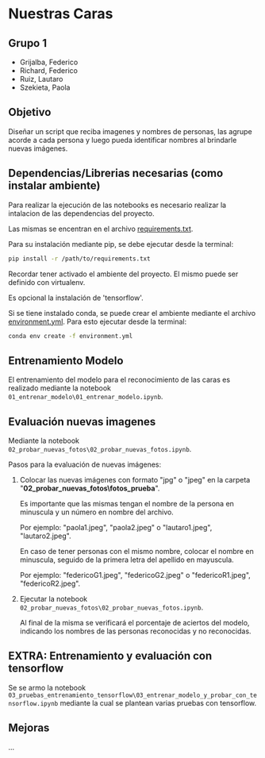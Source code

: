 # Nuestras Caras

## Grupo 1
* Grijalba, Federico
* Richard, Federico
* Ruiz, Lautaro
* Szekieta, Paola

## Objetivo
Diseñar un script que reciba imagenes y nombres de personas, las agrupe acorde a cada persona y luego pueda identificar nombres al brindarle nuevas imágenes.

## Dependencias/Librerias necesarias (como instalar ambiente)
Para realizar la ejecución de las notebooks es necesario realizar la intalacion de las dependencias del proyecto.

Las mismas se encentran en el archivo [requirements.txt](./requirements.txt).

Para su instalación mediante pip, se debe ejecutar desde la terminal:
```sh
pip install -r /path/to/requirements.txt
```

Recordar tener activado el ambiente del proyecto. El mismo puede ser definido con virtualenv.

Es opcional la instalación de 'tensorflow'.

Si se tiene instalado conda, se puede crear el ambiente mediante el archivo [environment.yml](./environment.yml). Para esto ejecutar desde la terminal:
```sh
conda env create -f environment.yml
```

## Entrenamiento Modelo

El entrenamiento del modelo para el reconocimiento de las caras es realizado mediante la notebook `01_entrenar_modelo\01_entrenar_modelo.ipynb`. 

## Evaluación nuevas imagenes

Mediante la notebook `02_probar_nuevas_fotos\02_probar_nuevas_fotos.ipynb`.

Pasos para la evaluación de nuevas imágenes:
1. Colocar las nuevas imágenes con formato "jpg" o "jpeg" en la carpeta "**02_probar_nuevas_fotos\fotos_prueba**".

    Es importante que las mismas tengan el nombre de la persona en minuscula y un número en nombre del archivo.

    Por ejemplo: "paola1.jpeg", "paola2.jpeg" o "lautaro1.jpeg", "lautaro2.jpeg".

    En caso de tener personas con el mismo nombre, colocar el nombre en minuscula, seguido de la primera letra del apellido en mayuscula.

    Por ejemplo: "federicoG1.jpeg", "federicoG2.jpeg" o "federicoR1.jpeg", "federicoR2.jpeg".

2. Ejecutar la notebook `02_probar_nuevas_fotos\02_probar_nuevas_fotos.ipynb`.

    Al final de la misma se verificará el porcentaje de aciertos del modelo, indicando los nombres de las personas reconocidas y no reconocidas.

## EXTRA: Entrenamiento y evaluación con tensorflow
Se se armo la notebook `03_pruebas_entrenamiento_tensorflow\03_entrenar_modelo_y_probar_con_tensorflow.ipynb` mediante la cual se plantean varias pruebas con tensorflow.

## Mejoras
...
